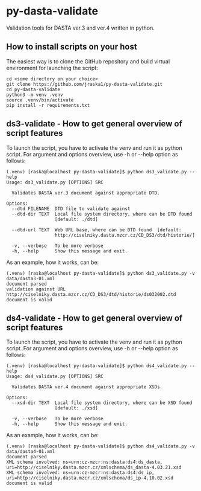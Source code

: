 # py-dasta-validate
Validation tools for DASTA ver.3 and ver.4 written in python.

## How to install scripts on your host
The easiest way is to clone the GitHub repository and build virtual environment for launching the script:
```
cd <some directory on your choice>
git clone https://github.com/jraska1/py-dasta-validate.git
cd py-dasta-validate
python3 -m venv .venv
source .venv/bin/activate
pip install -r requirements.txt
```

## ds3-validate - How to get general overview of script features
To launch the script, you have to activate the venv and run it as python script.
For argument and options overview, use -h or --help option as follows:

```
(.venv) [raska@localhost py-dasta-validate]$ python ds3_validate.py --help
Usage: ds3_validate.py [OPTIONS] SRC

  Validates DASTA ver.3 document against appropriate DTD.

Options:
  --dtd FILENAME  DTD file to validate against
  --dtd-dir TEXT  Local file system directory, where can be DTD found
                  [default: ./dtd]

  --dtd-url TEXT  Web URL base, where can be DTD found  [default:
                  http://ciselniky.dasta.mzcr.cz/CD_DS3/dtd/historie/]

  -v, --verbose   To be more verbose
  -h, --help      Show this message and exit.
```

As an example, how it works, can be:
```
(.venv) [raska@localhost py-dasta-validate]$ python ds3_validate.py -v data/dasta3-01.xml 
document parsed
validation against URL http://ciselniky.dasta.mzcr.cz/CD_DS3/dtd/historie/ds032002.dtd
document is valid
```

## ds4-validate - How to get general overview of script features
To launch the script, you have to activate the venv and run it as python script.
For argument and options overview, use -h or --help option as follows:

```
(.venv) [raska@localhost py-dasta-validate]$ python ds4_validate.py --help
Usage: ds4_validate.py [OPTIONS] SRC

  Validates DASTA ver.4 document against appropriate XSDs.

Options:
  --xsd-dir TEXT  Local file system directory, where can be XSD found
                  [default: ./xsd]

  -v, --verbose   To be more verbose
  -h, --help      Show this message and exit.
```

As an example, how it works, can be:
```
(.venv) [raska@localhost py-dasta-validate]$ python ds4_validate.py -v data/dasta4-01.xml 
document parsed
XML schema involved: ns=urn:cz-mzcr:ns:dasta:ds4:ds_dasta, uri=http://ciselniky.dasta.mzcr.cz/xmlschema/ds_dasta-4.03.21.xsd
XML schema involved: ns=urn:cz-mzcr:ns:dasta:ds4:ds_ip, uri=http://ciselniky.dasta.mzcr.cz/xmlschema/ds_ip-4.10.02.xsd
document is valid
```
